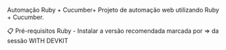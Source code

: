 Automação Ruby + Cucumber+
Projeto de automação web utilizando Ruby + Cucumber.

📋 Pré-requisitos
Ruby - Instalar a versão recomendada marcada por => da sessão WITH DEVKIT
